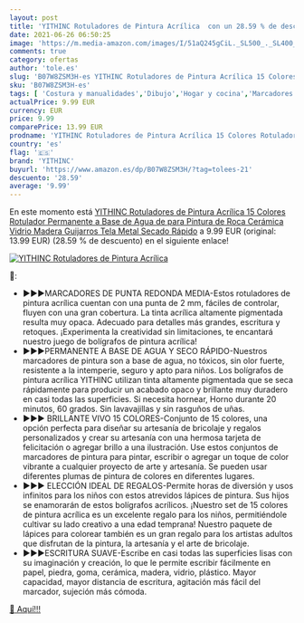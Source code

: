 ```yaml
---
layout: post
title: 'YITHINC Rotuladores de Pintura Acrílica  con un 28.59 % de descuento'
date: 2021-06-26 06:50:25
image: 'https://m.media-amazon.com/images/I/51aQ245gCiL._SL500_._SL400_.jpg'
comments: true
category: ofertas
author: 'tole.es'
slug: 'B07W8ZSM3H-es YITHINC Rotuladores de Pintura Acrílica 15 Colores...'
sku: 'B07W8ZSM3H-es'
tags: [ 'Costura y manualidades','Dibujo','Hogar y cocina','Marcadores','Materiales de dibujo','rotulador','rotuladores','yithinc', ]
actualPrice: 9.99 EUR
currency: EUR
price: 9.99
comparePrice: 13.99 EUR
prodname: 'YITHINC Rotuladores de Pintura Acrílica 15 Colores Rotulador Permanente a Base de Agua de para Pintura de Roca Cerámica Vidrio Madera Guijarros Tela Metal Secado Rápido'
country: 'es'
flag: '🇪🇸'
brand: 'YITHINC'
buyurl: 'https://www.amazon.es/dp/B07W8ZSM3H/?tag=tolees-21'
descuento: '28.59'
average: '9.99'
---
```


En este momento está [YITHINC Rotuladores de Pintura Acrílica 15 Colores Rotulador Permanente a Base de Agua de para Pintura de Roca Cerámica Vidrio Madera Guijarros Tela Metal Secado Rápido](https://www.amazon.es/dp/B07W8ZSM3H/?tag=tolees-21) a 9.99 EUR (original: 13.99 EUR) (28.59 %  de descuento) en el siguiente enlace!

[![YITHINC Rotuladores de Pintura Acrílica ](https://m.media-amazon.com/images/I/51aQ245gCiL._SL500_._SL400_.jpg)](https://www.amazon.es/dp/B07W8ZSM3H/?tag=tolees-21)

🔎:

- ▶▶▶MARCADORES DE PUNTA REDONDA MEDIA-Estos rotuladores de pintura acrílica cuentan con una punta de 2 mm, fáciles de controlar, fluyen con una gran cobertura. La tinta acrílica altamente pigmentada resulta muy opaca. Adecuado para detalles más grandes, escritura y retoques. ¡Experimenta la creatividad sin limitaciones, te encantará nuestro juego de bolígrafos de pintura acrílica!
- ▶▶▶PERMANENTE A BASE DE AGUA Y SECO RÁPIDO-Nuestros marcadores de pintura son a base de agua, no tóxicos, sin olor fuerte, resistente a la intemperie, seguro y apto para niños. Los bolígrafos de pintura acrílica YITHINC utilizan tinta altamente pigmentada que se seca rápidamente para producir un acabado opaco y brillante muy duradero en casi todas las superficies. Si necesita hornear, Horno durante 20 minutos, 60 grados. Sin lavavajillas y sin rasguños de uñas.
- ▶▶▶ BRILLANTE VIVO 15 COLORES-Conjunto de 15 colores, una opción perfecta para diseñar su artesanía de bricolaje y regalos personalizados y crear su artesanía con una hermosa tarjeta de felicitación o agregar brillo a una ilustración. Use estos conjuntos de marcadores de pintura para pintar, escribir o agregar un toque de color vibrante a cualquier proyecto de arte y artesanía. Se pueden usar diferentes plumas de pintura de colores en diferentes lugares.
- ▶▶▶ ELECCIÓN IDEAL DE REGALOS-Permite horas de diversión y usos infinitos para los niños con estos atrevidos lápices de pintura. Sus hijos se enamorarán de estos bolígrafos acrílicos. ¡Nuestro set de 15 colores de pintura acrílica es un excelente regalo para los niños, permitiéndole cultivar su lado creativo a una edad temprana! Nuestro paquete de lápices para colorear también es un gran regalo para los artistas adultos que disfrutan de la pintura, la artesanía y el arte de bricolaje.
- ▶▶▶ESCRITURA SUAVE-Escribe en casi todas las superficies lisas con su imaginación y creación, lo que le permite escribir fácilmente en papel, piedra, goma, cerámica, madera, vidrio, plástico. Mayor capacidad, mayor distancia de escritura, agitación más fácil del marcador, sujeción más cómoda.

[🛒 Aquí!!!](https://www.amazon.es/dp/B07W8ZSM3H/?tag=tolees-21)
